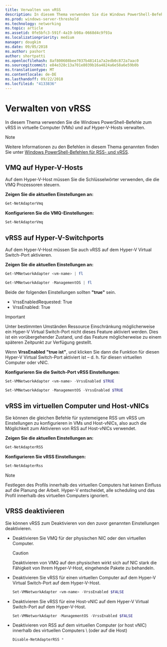 ```yaml
---
title: Verwalten von vRSS
description: In diesem Thema verwenden Sie die Windows PowerShell-Befehle zum vRSS auf virtuellen Computern (VMs) und Hyper-V-Hosts verwalten.
ms.prod: windows-server-threshold
ms.technology: networking
ms.topic: article
ms.assetid: 0fe5bfc3-591f-4a19-b98a-0668d4c9f93a
ms.localizationpriority: medium
manager: dougkim
ms.date: 09/05/2018
ms.author: pashort
author: shortpatti
ms.openlocfilehash: 8af800608bee7037b48141a7a2edb0c872a7aac0
ms.sourcegitcommit: e84e328c13a701e8039b16a4824a6e58a6e59b0b
ms.translationtype: MT
ms.contentlocale: de-DE
ms.lasthandoff: 09/22/2018
ms.locfileid: "4133836"
---
```

# Verwalten von vRSS

In diesem Thema verwenden Sie die Windows PowerShell-Befehle zum vRSS in virtuelle Computer \(VMs\) und auf Hyper-V-Hosts verwalten.

>[!NOTE]
>Weitere Informationen zu den Befehlen in diesem Thema genannten finden Sie unter [Windows PowerShell-Befehlen für RSS- und vRSS](vrss-wps.md).

## VMQ auf Hyper-V-Hosts

Auf dem Hyper-V-Host müssen Sie die Schlüsselwörter verwenden, die die VMQ Prozessoren steuern.

**Zeigen Sie die aktuellen Einstellungen an:** 

```PowerShell
Get-NetAdapterVmq
```

**Konfigurieren Sie die VMQ-Einstellungen:** 

```PowerShell
Set-NetAdapterVmq
```


## vRSS auf Hyper-V-Switchports

Auf dem Hyper-V-Host müssen Sie auch vRSS auf dem Hyper-V Virtual Switch-Port aktivieren.

**Zeigen Sie die aktuellen Einstellungen an:**

```PowerShell
Get-VMNetworkAdapter <vm-name> | fl

Get-VMNetworkAdapter -ManagementOS | fl
```
    
Beide der folgenden Einstellungen sollten **"true"** sein. 

- VrssEnabledRequested: True
- VrssEnabled: True
    
>[!IMPORTANT]
>Unter bestimmten Umständen Ressource Einschränkung möglicherweise ein Hyper-V Virtual Switch-Port nicht dieses Feature aktiviert werden. Dies ist ein vorübergehender Zustand, und das Feature möglicherweise zu einem späteren Zeitpunkt zur Verfügung gestellt.
>
>Wenn **VrssEnabled** **"true ist"**, und klicken Sie dann die Funktion für diesen Hyper-V Virtual Switch-Port aktiviert ist – d. h. für diesen virtuellen Computer oder vNIC.

**Konfigurieren Sie die Switch-Port vRSS Einstellungen:**

```PowerShell
Set-VMNetworkAdapter <vm-name> -VrssEnabled $TRUE
    
Set-VMNetworkAdapter -ManagementOS -VrssEnabled $TRUE
```

## vRSS im virtuellen Computer und Host-vNICs

Sie können die gleichen Befehle für systemeigene RSS um vRSS um Einstellungen zu konfigurieren in VMs und Host-vNICs, also auch die Möglichkeit zum Aktivieren von RSS auf Host-vNICs verwendet.  

**Zeigen Sie die aktuellen Einstellungen an:**

```PowerShell
Get-NetAdapterRSS
```

**Konfigurieren Sie vRSS Einstellungen:**

```PowerShell
Set-NetAdapterRss
```

>[!NOTE]
> Festlegen des Profils innerhalb des virtuellen Computers hat keinen Einfluss auf die Planung der Arbeit. Hyper-V entscheidet, alle scheduling und das Profil innerhalb des virtuellen Computers ignoriert.

## VRSS deaktivieren

Sie können vRSS zum Deaktivieren von den zuvor genannten Einstellungen deaktivieren.

- Deaktivieren Sie VMQ für der physischen NIC oder den virtuellen Computer.

  >[!CAUTION]
  >Deaktivieren von VMQ auf den physischen wirkt sich auf NIC stark die Fähigkeit von Ihrem Hyper-V-Host, eingehende Pakete zu behandeln.

- Deaktivieren Sie vRSS für einen virtuellen Computer auf dem Hyper-V Virtual Switch-Port auf dem Hyper-V-Host.

   ```PowerShell
   Set-VMNetworkAdapter <vm-name> -VrssEnabled $FALSE
   ```

- Deaktivieren Sie vRSS für eine Host-vNIC auf dem Hyper-V Virtual Switch-Port auf dem Hyper-V-Host.

   ```PowerShell
   Set-VMNetworkAdapter -ManagementOS -VrssEnabled $FALSE
   ```

- Deaktivieren von RSS auf dem virtuellen Computer \(or host vNIC\) innerhalb des virtuellen Computers \ (oder auf die Host\)

   ```PowerShell
   Disable-NetAdapterRSS *
   ```
